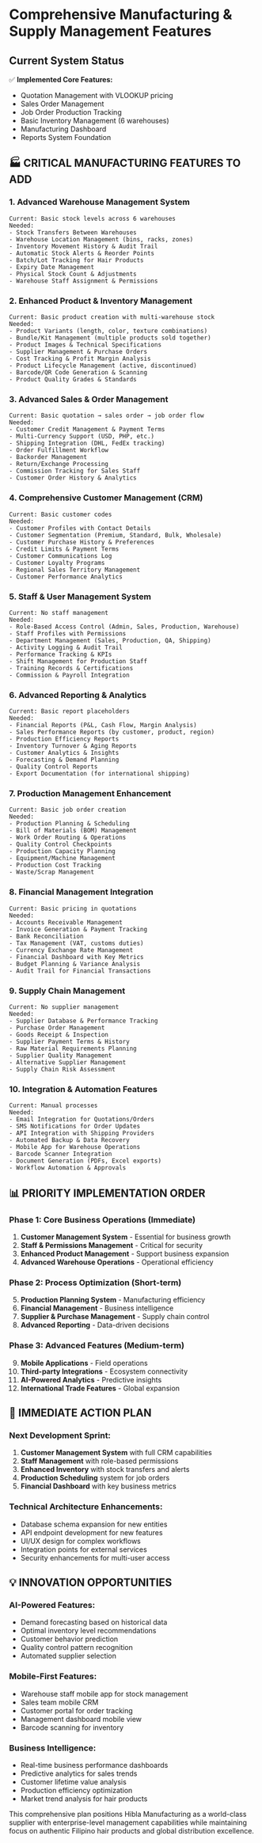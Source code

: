 # Comprehensive Manufacturing & Supply Management Features

## Current System Status
✅ **Implemented Core Features:**
- Quotation Management with VLOOKUP pricing
- Sales Order Management
- Job Order Production Tracking
- Basic Inventory Management (6 warehouses)
- Manufacturing Dashboard
- Reports System Foundation

## 🏭 **CRITICAL MANUFACTURING FEATURES TO ADD**

### 1. **Advanced Warehouse Management System**
```
Current: Basic stock levels across 6 warehouses
Needed:
- Stock Transfers Between Warehouses
- Warehouse Location Management (bins, racks, zones)
- Inventory Movement History & Audit Trail
- Automatic Stock Alerts & Reorder Points
- Batch/Lot Tracking for Hair Products
- Expiry Date Management
- Physical Stock Count & Adjustments
- Warehouse Staff Assignment & Permissions
```

### 2. **Enhanced Product & Inventory Management**
```
Current: Basic product creation with multi-warehouse stock
Needed:
- Product Variants (length, color, texture combinations)
- Bundle/Kit Management (multiple products sold together)
- Product Images & Technical Specifications
- Supplier Management & Purchase Orders
- Cost Tracking & Profit Margin Analysis
- Product Lifecycle Management (active, discontinued)
- Barcode/QR Code Generation & Scanning
- Product Quality Grades & Standards
```

### 3. **Advanced Sales & Order Management**
```
Current: Basic quotation → sales order → job order flow
Needed:
- Customer Credit Management & Payment Terms
- Multi-Currency Support (USD, PHP, etc.)
- Shipping Integration (DHL, FedEx tracking)
- Order Fulfillment Workflow
- Backorder Management
- Return/Exchange Processing
- Commission Tracking for Sales Staff
- Customer Order History & Analytics
```

### 4. **Comprehensive Customer Management (CRM)**
```
Current: Basic customer codes
Needed:
- Customer Profiles with Contact Details
- Customer Segmentation (Premium, Standard, Bulk, Wholesale)
- Customer Purchase History & Preferences
- Credit Limits & Payment Terms
- Customer Communications Log
- Customer Loyalty Programs
- Regional Sales Territory Management
- Customer Performance Analytics
```

### 5. **Staff & User Management System**
```
Current: No staff management
Needed:
- Role-Based Access Control (Admin, Sales, Production, Warehouse)
- Staff Profiles with Permissions
- Department Management (Sales, Production, QA, Shipping)
- Activity Logging & Audit Trail
- Performance Tracking & KPIs
- Shift Management for Production Staff
- Training Records & Certifications
- Commission & Payroll Integration
```

### 6. **Advanced Reporting & Analytics**
```
Current: Basic report placeholders
Needed:
- Financial Reports (P&L, Cash Flow, Margin Analysis)
- Sales Performance Reports (by customer, product, region)
- Production Efficiency Reports
- Inventory Turnover & Aging Reports
- Customer Analytics & Insights
- Forecasting & Demand Planning
- Quality Control Reports
- Export Documentation (for international shipping)
```

### 7. **Production Management Enhancement**
```
Current: Basic job order creation
Needed:
- Production Planning & Scheduling
- Bill of Materials (BOM) Management
- Work Order Routing & Operations
- Quality Control Checkpoints
- Production Capacity Planning
- Equipment/Machine Management
- Production Cost Tracking
- Waste/Scrap Management
```

### 8. **Financial Management Integration**
```
Current: Basic pricing in quotations
Needed:
- Accounts Receivable Management
- Invoice Generation & Payment Tracking
- Bank Reconciliation
- Tax Management (VAT, customs duties)
- Currency Exchange Rate Management
- Financial Dashboard with Key Metrics
- Budget Planning & Variance Analysis
- Audit Trail for Financial Transactions
```

### 9. **Supply Chain Management**
```
Current: No supplier management
Needed:
- Supplier Database & Performance Tracking
- Purchase Order Management
- Goods Receipt & Inspection
- Supplier Payment Terms & History
- Raw Material Requirements Planning
- Supplier Quality Management
- Alternative Supplier Management
- Supply Chain Risk Assessment
```

### 10. **Integration & Automation Features**
```
Current: Manual processes
Needed:
- Email Integration for Quotations/Orders
- SMS Notifications for Order Updates
- API Integration with Shipping Providers
- Automated Backup & Data Recovery
- Mobile App for Warehouse Operations
- Barcode Scanner Integration
- Document Generation (PDFs, Excel exports)
- Workflow Automation & Approvals
```

## 📊 **PRIORITY IMPLEMENTATION ORDER**

### **Phase 1: Core Business Operations (Immediate)**
1. **Customer Management System** - Essential for business growth
2. **Staff & Permissions Management** - Critical for security
3. **Enhanced Product Management** - Support business expansion
4. **Advanced Warehouse Operations** - Operational efficiency

### **Phase 2: Process Optimization (Short-term)**
5. **Production Planning System** - Manufacturing efficiency
6. **Financial Management** - Business intelligence
7. **Supplier & Purchase Management** - Supply chain control
8. **Advanced Reporting** - Data-driven decisions

### **Phase 3: Advanced Features (Medium-term)**
9. **Mobile Applications** - Field operations
10. **Third-party Integrations** - Ecosystem connectivity
11. **AI-Powered Analytics** - Predictive insights
12. **International Trade Features** - Global expansion

## 🎯 **IMMEDIATE ACTION PLAN**

### **Next Development Sprint:**
1. **Customer Management System** with full CRM capabilities
2. **Staff Management** with role-based permissions
3. **Enhanced Inventory** with stock transfers and alerts
4. **Production Scheduling** system for job orders
5. **Financial Dashboard** with key business metrics

### **Technical Architecture Enhancements:**
- Database schema expansion for new entities
- API endpoint development for new features
- UI/UX design for complex workflows
- Integration points for external services
- Security enhancements for multi-user access

## 💡 **INNOVATION OPPORTUNITIES**

### **AI-Powered Features:**
- Demand forecasting based on historical data
- Optimal inventory level recommendations
- Customer behavior prediction
- Quality control pattern recognition
- Automated supplier selection

### **Mobile-First Features:**
- Warehouse staff mobile app for stock management
- Sales team mobile CRM
- Customer portal for order tracking
- Management dashboard mobile view
- Barcode scanning for inventory

### **Business Intelligence:**
- Real-time business performance dashboards
- Predictive analytics for sales trends
- Customer lifetime value analysis
- Production efficiency optimization
- Market trend analysis for hair products

This comprehensive plan positions Hibla Manufacturing as a world-class supplier with enterprise-level management capabilities while maintaining focus on authentic Filipino hair products and global distribution excellence.